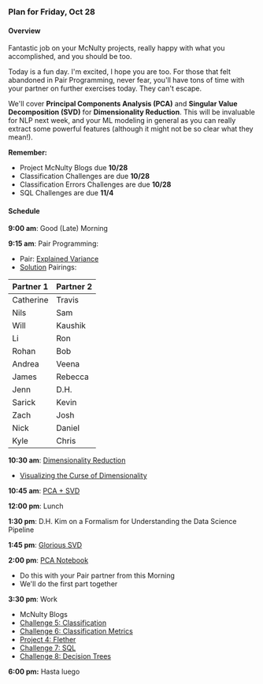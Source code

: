 ### Plan for Friday, Oct 28

#### Overview
Fantastic job on your McNulty projects, really happy with what you accomplished, and you should be too.

Today is a fun day.  I'm excited, I hope you are too.  For those that felt abandoned in Pair Programming, never fear, you'll have tons of time with your partner on further exercises today.  They can't escape.

We'll cover **Principal Components Analysis (PCA)** and **Singular Value Decomposition (SVD)** for **Dimensionality Reduction**.  This will be invaluable for NLP next week, and your ML modeling in general as you can really extract some powerful features (although it might not be so clear what they mean!).

**Remember:**
* Project McNulty Blogs due **10/28**
* Classification Challenges are due **10/28**
* Classification Errors Challenges are due **10/28**
* SQL Challenges are due **11/4**

#### Schedule

**9:00 am**: Good (Late) Morning

**9:15 am**: Pair Programming:  
  * Pair: [Explained Variance](pair-variance_explained.ipynb)   
  * [Solution](pair-variance_explained_Solution.ipynb)
Pairings:  

| Partner 1 | Partner 2 |
|------|-----|
| Catherine | Travis |
| Nils | Sam |
| Will | Kaushik |
| Li | Ron |
| Rohan | Bob |
| Andrea | Veena |
| James | Rebecca |
| Jenn | D.H. |
| Sarick | Kevin |
| Zach | Josh |
| Nick | Daniel |
| Kyle | Chris |

**10:30 am**: [Dimensionality Reduction](Dimensionality_Reduction.pdf)
* [Visualizing the Curse of Dimensionality](Curse_of_Dimensionality.ipynb)

**10:45 am**: [PCA + SVD](pca_svd.pdf)

**12:00 pm**: Lunch

**1:30 pm**: D.H. Kim on a Formalism for Understanding the Data Science Pipeline

**1:45 pm**: [Glorious SVD](pca_svd.pdf)

**2:00 pm**: [PCA Notebook](PCA_student.ipynb)
* Do this with your Pair partner from this Morning
* We'll do the first part together

**3:30 pm**: Work
* McNulty Blogs
* [Challenge 5: Classification](/challenges/05-classification)
* [Challenge 6: Classification Metrics](/challenges/06-classification_metrics)
* [Project 4: Flether](/projects/04-fletcher)
* [Challenge 7: SQL](/challenges/07-sql)
* [Challenge 8: Decision Trees](/challenges/08-decision_tree)

**6:00 pm:** Hasta luego
